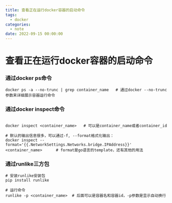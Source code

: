 ```yaml
---
title: 查看正在运行docker容器的启动命令
tags:
  - docker
categories:
  - note
date: 2022-09-15 00:00:00
---
```

# 查看正在运行docker容器的启动命令

### 通过docker ps命令

```shell
docker ps -a --no-trunc | grep container_name   # 通过docker --no-trunc参数来详细展示容器运行命令
```

### 通过docker inspect命令
```shell

docker inspect <container_name>   # 可以是container_name或者container_id
 
# 默认的输出信息很多，可以通过-f, --format格式化输出：
docker inspect --format='{{.NetworkSettings.Networks.bridge.IPAddress}}' <container_name>      # format是go语言的template，还有其他的用法   
```

### 通过runlike三方包
```shell
# 安装runlike安装包
pip install runlike
 
# 运行命令
runlike -p <container_name>  # 后面可以是容器名和容器id，-p参数是显示自动换行
```